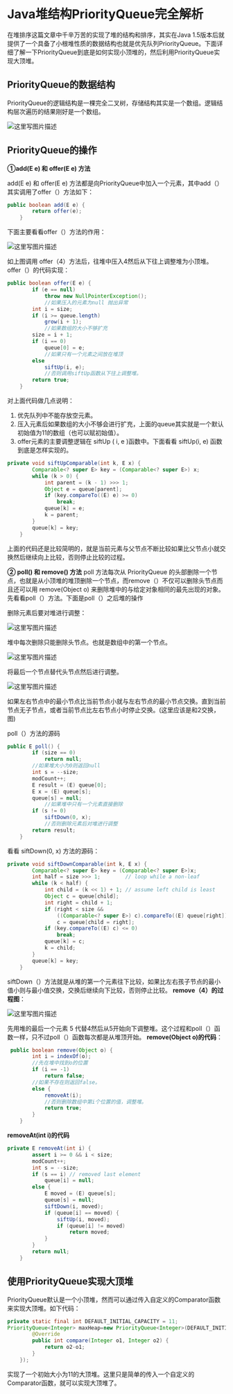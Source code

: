 # Java堆结构PriorityQueue完全解析

在堆排序这篇文章中千辛万苦的实现了堆的结构和排序，其实在Java 1.5版本后就提供了一个具备了小根堆性质的数据结构也就是优先队列PriorityQueue。下面详细了解一下PriorityQueue到底是如何实现小顶堆的，然后利用PriorityQueue实现大顶堆。

## PriorityQueue的数据结构

PriorityQueue的逻辑结构是一棵完全二叉树，存储结构其实是一个数组。逻辑结构层次遍历的结果刚好是一个数组。

![这里写图片描述](img/SouthEast.png)

## PriorityQueue的操作

**①add(E e) 和 offer(E e) 方法**

add(E e) 和 offer(E e) 方法都是向PriorityQueue中加入一个元素，其中add（）其实调用了offer（）方法如下：

```java
public boolean add(E e) {
        return offer(e);
    }
```

下面主要看看offer（）方法的作用：

![这里写图片描述](img/SouthEast-20200301204318075.png)

如上图调用 offer（4）方法后，往堆中压入4然后从下往上调整堆为小顶堆。offer（）的代码实现：

```java
public boolean offer(E e) {
        if (e == null)
            throw new NullPointerException();
  			//如果压入的元素为null 抛出异常      
        int i = size;
        if (i >= queue.length)
            grow(i + 1);
  			//如果数组的大小不够扩充
        size = i + 1;
        if (i == 0)
            queue[0] = e;
  			//如果只有一个元素之间放在堆顶
        else
            siftUp(i, e);
  			//否则调用siftUp函数从下往上调整堆。
        return true;
    }
```

对上面代码做几点说明：

1.  优先队列中不能存放空元素。
2.  压入元素后如果数组的大小不够会进行扩充，上面的queue其实就是一个默认初始值为11的数组（也可以赋初始值）。
3.  offer元素的主要调整逻辑在 siftUp ( i, e )函数中。下面看看 siftUp(i, e) 函数到底是怎样实现的。

```java
private void siftUpComparable(int k, E x) {
        Comparable<? super E> key = (Comparable<? super E>) x;
        while (k > 0) {
            int parent = (k - 1) >>> 1;
            Object e = queue[parent];
            if (key.compareTo((E) e) >= 0)
                break;
            queue[k] = e;
            k = parent;
        }
        queue[k] = key;
    }
```

上面的代码还是比较简明的，就是当前元素与父节点不断比较如果比父节点小就交换然后继续向上比较，否则停止比较的过程。

**② poll() 和 remove() 方法**
poll 方法每次从 PriorityQueue 的头部删除一个节点，也就是从小顶堆的堆顶删除一个节点，而remove（）不仅可以删除头节点而且还可以用 remove(Object o) 来删除堆中的与给定对象相同的最先出现的对象。先看看poll（）方法。下面是poll（）之后堆的操作

删除元素后要对堆进行调整：

![这里写图片描述](img/SouthEast-20200301204512529.png)

堆中每次删除只能删除头节点。也就是数组中的第一个节点。

![这里写图片描述](img/SouthEast-20200301204526153.png)

将最后一个节点替代头节点然后进行调整。

![这里写图片描述](img/SouthEast-20200301204539696.png)

如果左右节点中的最小节点比当前节点小就与左右节点的最小节点交换。直到当前节点无子节点，或者当前节点比左右节点小时停止交换。(这里应该是和2交换，图)

poll（）方法的源码

```java
public E poll() {
        if (size == 0)
            return null;
  		//如果堆大小为0则返回null      
        int s = --size;
        modCount++;
        E result = (E) queue[0];
        E x = (E) queue[s];
        queue[s] = null;
			//如果堆中只有一个元素直接删除        
        if (s != 0)
            siftDown(0, x);
			//否则删除元素后对堆进行调整            
        return result;
    }
```

看看 siftDown(0, x) 方法的源码：

```java
private void siftDownComparable(int k, E x) {
        Comparable<? super E> key = (Comparable<? super E>)x;
        int half = size >>> 1;        // loop while a non-leaf
        while (k < half) {
            int child = (k << 1) + 1; // assume left child is least
            Object c = queue[child];
            int right = child + 1;
            if (right < size &&
                ((Comparable<? super E>) c).compareTo((E) queue[right]) > 0)
                c = queue[child = right];
            if (key.compareTo((E) c) <= 0)
                break;
            queue[k] = c;
            k = child;
        }
        queue[k] = key;
    }
```

siftDown（）方法就是从堆的第一个元素往下比较，如果比左右孩子节点的最小值小则与最小值交换，交换后继续向下比较，否则停止比较。
**remove（4）的过程图**：

![这里写图片描述](img/SouthEast-20200301204750196.png)

先用堆的最后一个元素 5 代替4然后从5开始向下调整堆。这个过程和poll（）函数一样，只不过poll（）函数每次都是从堆顶开始。
**remove(Object o)的代码**：

```java
 public boolean remove(Object o) {
        int i = indexOf(o);
        //先在堆中找到o的位置
        if (i == -1)
            return false;
        //如果不存在则返回false。    
        else {
            removeAt(i);
            //否则删除数组中第i个位置的值，调整堆。
            return true;
        }
    }
```

**removeAt(int i)的代码**

```java
private E removeAt(int i) {
        assert i >= 0 && i < size;
        modCount++;
        int s = --size;
        if (s == i) // removed last element
            queue[i] = null;
        else {
            E moved = (E) queue[s];
            queue[s] = null;
            siftDown(i, moved);
            if (queue[i] == moved) {
                siftUp(i, moved);
                if (queue[i] != moved)
                    return moved;
            }
        }
        return null;
    }
```

## 使用PriorityQueue实现大顶堆

PriorityQueue默认是一个小顶堆，然而可以通过传入自定义的Comparator函数来实现大顶堆。如下代码：

```java
private static final int DEFAULT_INITIAL_CAPACITY = 11;
PriorityQueue<Integer> maxHeap=new PriorityQueue<Integer>(DEFAULT_INITIAL_CAPACITY, new Comparator<Integer>() {
        @Override
        public int compare(Integer o1, Integer o2) {                
            return o2-o1;
        }
    });
```

实现了一个初始大小为11的大顶堆。这里只是简单的传入一个自定义的Comparator函数，就可以实现大顶堆了。